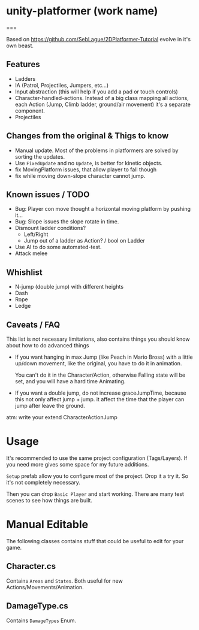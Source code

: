 # unity-platformer (work name)
===

Based on https://github.com/SebLague/2DPlatformer-Tutorial evolve in it's own beast.

## Features
* Ladders
* IA (Patrol, Projectiles, Jumpers, etc...)
* Input abstraction (this will help if you add a pad or touch controls)
* Character-handled-actions. Instead of a big class mapping all actions, each Action (Jump, Climb ladder, ground/air movement) it's a separate component.
* Projectiles

## Changes from the original & Thigs to know
* Manual update. Most of the problems in platformers are solved by sorting the updates.
* Use `FixedUpdate` and no `Update`, is better for kinetic objects.
* fix MovingPlatform issues, that allow player to fall though
* fix while moving down-slope character cannot jump.


## Known issues / TODO

* Bug: Player con move thought a horizontal moving platform by pushing it...
* Bug: Slope issues the slope rotate in time.
* Dismount ladder conditions?
  * Left/Right
  * Jump out of a ladder as Action? / bool on Ladder
* Use AI to do some automated-test.
* Attack melee

## Whishlist
* N-jump (double jump) with different heights
* Dash
* Rope
* Ledge


## Caveats / FAQ

This list is not necessary limitations, also contains things
you should know about how to do advanced things

* If you want hanging in max Jump (like Peach in Mario Bross) with a little
up/down movement, like the original, you have to do it in animation.

  You can't do it in the Character/Action, otherwise Falling state will be set, and you will have a hard time Animating.

* If you want a double jump, do not increase graceJumpTime, because this not only affect
jump + jump. it affect the time that the player can jump after leave the ground.

atm: write your extend CharacterActionJump

# Usage

It's recommended to use the same project configuration (Tags/Layers).
If you need more gives some space for my future additions.

`Setup` prefab allow you to configure most of the project. Drop it a try it. So it's not completely necessary.

Then you can drop `Basic Player` and start working.
There are many test scenes to see how things are built.

# Manual Editable

The following classes contains stuff that could be useful to edit for your game.

## Character.cs

Contains `Areas` and `States`. Both useful for new Actions/Movements/Animation.

## DamageType.cs

Contains `DamageTypes` Enum.
